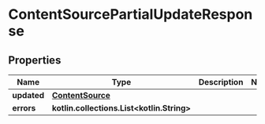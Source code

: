 
# ContentSourcePartialUpdateResponse

## Properties
Name | Type | Description | Notes
------------ | ------------- | ------------- | -------------
**updated** | [**ContentSource**](git/workplace-search-kotlin/openapi-generator/docs/ContentSource.md) |  | 
**errors** | **kotlin.collections.List&lt;kotlin.String&gt;** |  | 



